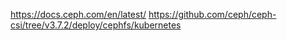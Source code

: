 https://docs.ceph.com/en/latest/
https://github.com/ceph/ceph-csi/tree/v3.7.2/deploy/cephfs/kubernetes


